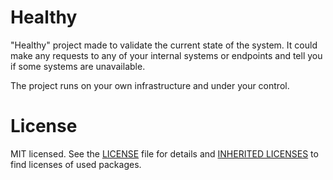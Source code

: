 # Healthy

"Healthy" project made to validate the current state of the system. 
It could make any requests to any of your internal systems or endpoints and tell you if some systems are unavailable. 

The project runs on your own infrastructure and under your control.


# License

MIT licensed. See the [LICENSE](LICENSE) file for details 
and [INHERITED LICENSES](INHERITED_LICENSES.md) to find licenses of used packages. 
